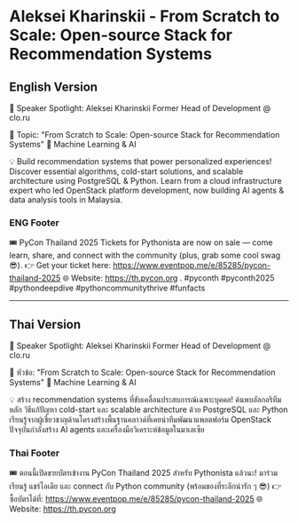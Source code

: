 # Aleksei Kharinskii - From Scratch to Scale: Open-source Stack for Recommendation Systems

## English Version

🎤 Speaker Spotlight: Aleksei Kharinskii
Former Head of Development @ clo.ru

📌 Topic: "From Scratch to Scale: Open-source Stack for Recommendation Systems"
🤖 Machine Learning & AI

💡 Build recommendation systems that power personalized experiences! Discover essential algorithms, cold-start solutions, and scalable architecture using PostgreSQL & Python. Learn from a cloud infrastructure expert who led OpenStack platform development, now building AI agents & data analysis tools in Malaysia.

### ENG Footer

🎟️ PyCon Thailand 2025 Tickets for Pythonista are now on sale — come learn, share, and connect with the community (plus, grab some cool swag 😎).
👉 Get your ticket here: https://www.eventpop.me/e/85285/pycon-thailand-2025
🌐 Website: https://th.pycon.org 
.
#pyconth #pyconth2025 #pythondeepdive #pythoncommunitythrive #funfacts

---

## Thai Version

🎤 Speaker Spotlight: Aleksei Kharinskii
Former Head of Development @ clo.ru

📌 หัวข้อ: "From Scratch to Scale: Open-source Stack for Recommendation Systems"
🤖 Machine Learning & AI

💡 สร้าง recommendation systems ที่ขับเคลื่อนประสบการณ์เฉพาะบุคคล! ค้นพบอัลกอริทึมหลัก วิธีแก้ปัญหา cold-start และ scalable architecture ด้วย PostgreSQL และ Python เรียนรู้จากผู้เชี่ยวชาญด้านโครงสร้างพื้นฐานคลาวด์ที่เคยนำทีมพัฒนาแพลตฟอร์ม OpenStack ปัจจุบันกำลังสร้าง AI agents และเครื่องมือวิเคราะห์ข้อมูลในมาเลเซีย

### Thai Footer
🎟️ ตอนนี้เปิดขายบัตรเข้างาน PyCon Thailand 2025 สำหรับ Pythonista แล้วนะ!
มาร่วมเรียนรู้ แชร์ไอเดีย และ connect กับ Python community (พร้อมของที่ระลึกน่ารัก ๆ 😎)
👉 ซื้อบัตรได้ที่: https://www.eventpop.me/e/85285/pycon-thailand-2025
🌐 Website: https://th.pycon.org